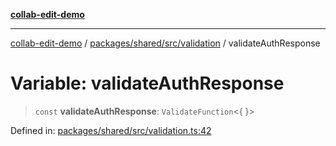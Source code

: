 [**collab-edit-demo**](../../../../../README.md)

***

[collab-edit-demo](../../../../../README.md) / [packages/shared/src/validation](../README.md) / validateAuthResponse

# Variable: validateAuthResponse

> `const` **validateAuthResponse**: `ValidateFunction`\<\{ \}\>

Defined in: [packages/shared/src/validation.ts:42](https://github.com/austyle-io/pub-sub-demo/blob/facd25f09850fc4e78e94ce267c52e173d869933/packages/shared/src/validation.ts#L42)
